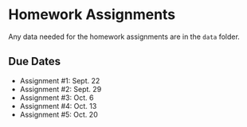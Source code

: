 Homework Assignments
=========

Any data needed for the homework assignments are in the `data` folder.

Due Dates
-------

- Assignment #1: Sept. 22
- Assignment #2: Sept. 29
- Assignment #3: Oct. 6
- Assignment #4: Oct. 13
- Assignment #5: Oct. 20
